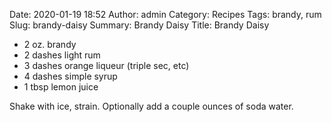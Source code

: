 Date: 2020-01-19 18:52
Author: admin
Category: Recipes
Tags: brandy, rum
Slug: brandy-daisy
Summary: Brandy Daisy
Title: Brandy Daisy

* 2 oz. brandy
* 2 dashes light rum
* 3 dashes orange liqueur (triple sec, etc)
* 4 dashes simple syrup
* 1 tbsp lemon juice

Shake with ice, strain. Optionally add a couple ounces of soda water.


